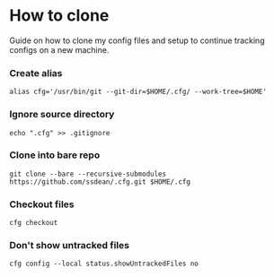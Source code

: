 # How to clone
Guide on how to clone my config files and setup to continue tracking configs on a new machine.

### Create alias
`alias cfg='/usr/bin/git --git-dir=$HOME/.cfg/ --work-tree=$HOME'`

### Ignore source directory
`echo ".cfg" >> .gitignore`

### Clone into bare repo
`git clone --bare --recursive-submodules https://github.com/ssdean/.cfg.git $HOME/.cfg`

### Checkout files
`cfg checkout`

### Don't show untracked files
`cfg config --local status.showUntrackedFiles no`

